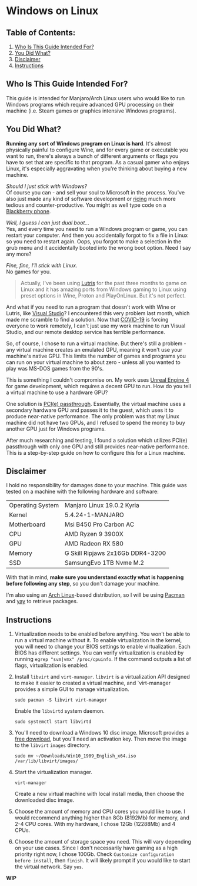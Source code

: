 # Windows on Linux

## Table of Contents:
1. [Who Is This Guide Intended For?](#who)
2. [You Did What?](#what)
3. [Disclaimer](#disclaimer)
4. [Instructions](#instructions)

## Who Is This Guide Intended For? <a name="who"></a>

This guide is intended for Manjaro/Arch Linux users who would like to run Windows programs which require advanced GPU processing on their machine (i.e. Steam games or graphics intensive Windows programs). 

## You Did What? <a name="what"></a>
**Running any sort of Windows program on Linux is hard**. It's almost physically painful to configure Wine, and for every game or executable you want to run, there's always a bunch of different arguments or flags you have to set that are specific to that program. As a casual gamer who enjoys Linux, it's especially aggravating when you're thinking about buying a new machine. 

_Should I just stick with Windows?_  
Of course you can - and sell your soul to Microsoft in the process. You've also just made any kind of software development or [ricing](https://www.reddit.com/r/unixporn/wiki/themeing/dictionary#wiki_rice) much more tedious and counter-productive. You might as well type code on a [Blackberry phone](https://blackberrymobile.com/us/).

_Well, I guess I can just dual boot..._  
Yes, and every time you need to run a Windows program or game, you can restart your computer. And then you accidentally forgot to fix a file in Linux so you need to restart again. Oops, you forgot to make a selection in the grub menu and it accidentally booted into the wrong boot option. Need I say any more?

_Fine, fine, I'll stick with Linux._  
No games for you.

> Actually, I've been using [Lutris](https://lutris.net/) for the past three months to game on Linux and it has amazing ports from Windows gaming to Linux using preset options in Wine, Proton and PlayOnLinux. But it's not perfect.  

And what if you need to run a program that doesn't work with Wine or Lutris, like [Visual Studio](https://visualstudio.microsoft.com/)? I encountered this very problem last month, which made me scramble to find a solution. Now that [COVID-19](https://en.wikipedia.org/wiki/Coronavirus_disease_2019) is forcing everyone to work remotely, I can't just use my work machine to run Visual Studio, and our remote desktop service has terrible performance. 

So, of course, I chose to run a virtual machine. But there's still a problem - any virtual machine creates an emulated GPU, meaning it won't use your machine's native GPU. This limits the number of games and programs you can run on your virtual machine to about zero - unless all you wanted to play was MS-DOS games from the 90's. 

This is something I couldn't compromise on. My work uses [Unreal Engine 4](https://www.unrealengine.com/en-US/) for game development, which requires a decent GPU to run. How do you tell a virtual machine to use a hardware GPU?

One solution is [PCI(e) passthrough](https://wiki.archlinux.org/index.php/PCI_passthrough_via_OVMF). Essentially, the virtual machine uses a secondary hardware GPU and passes it to the guest, which uses it to produce near-native performance. The only problem was that my Linux machine did not have two GPUs, and I refused to spend the money to buy another GPU just for Windows programs.

After much researching and testing, I found a solution which utilizes PCI(e) passthrough with only one GPU and still provides near-native performance. This is a step-by-step guide on how to configure this for a Linux machine.

## Disclaimer <a name="disclaimer"></a>

I hold no responsibility for damages done to your machine. This guide was tested on a machine with the following hardware and software:

| | |
| :--- | :--- |
| Operating System | Manjaro Linux 19.0.2 Kyria |
| Kernel | 5.4.24-1-MANJARO |
| Motherboard | Msi B450 Pro Carbon AC |
| CPU | AMD Ryzen 9 3900X |
| GPU | AMD Radeon RX 580 |
| Memory | G Skill Ripjaws 2x16Gb DDR4-3200 |
| SSD | SamsungEvo 1TB Nvme M.2 |


With that in mind, **make sure you understand exactly what is happening before following any step**, so you don't damage your machine. 

I'm also using an [Arch Linux](https://www.archlinux.org/)-based distribution, so I will be using [Pacman](https://wiki.archlinux.org/index.php/pacman) and [yay](https://github.com/Jguer/yay) to retrieve packages.

## Instructions <a name="instructions"></a>

1. Virtualization needs to be enabled before anything. You won't be able to run a virtual machine without it. To enable virtualization in the kernel, you will need to change your BIOS settings to enable virtualization. Each BIOS has different settings. You can verify virtualization is enabled by running `egrep "svm|vmx" /proc/cpuinfo`. If the command outputs a list of flags, virtualization is enabled.

2. Install `libvirt` and `virt-manager`. `libvirt` is a virtualization API designed to make it easier to created a virtual machine, and `virt-manager provides a simple GUI to manage virtualization.
    ```
    sudo pacman -S libvirt virt-manager
    ```
    Enable the `libvirtd` system daemon.
    ```
    sudo systemctl start libvirtd
    ```
3. You'll need to download a Windows 10 disc image. Microsoft provides a [free download](https://www.microsoft.com/en-us/software-download/windows10ISO), but you'll need an activation key.
    Then move the image to the `libvirt` `images` directory.
    ```
    sudo mv ~/Downloads/Win10_1909_English_x64.iso /var/lib/libvirt/images/
    ```
4. Start the virtualization manager.
    ```
    virt-manager
    ```
    Create a new virtual machine with local install media, then choose the downloaded disc image.
5. Choose the amount of memory and CPU cores you would like to use. I would recommend anything higher than 8Gb (8192Mb) for memory, and 2-4 CPU cores. With my hardware, I chose 12Gb (12288Mb) and 4 CPUs.
6. Choose the amount of storage space you need. This will vary depending on your use cases. Since I don't necessarily have gaming as a high priority right now, I chose 100Gb. Check `Customize configuration before install`, then `finish`. It will likely prompt if you would like to start the virtual network. Say `yes`.

**WIP**
